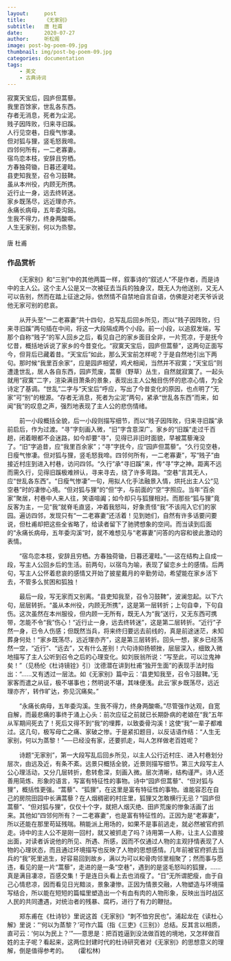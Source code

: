 ```yaml
---
layout:     post
title:      《无家别》
subtitle:   唐 杜甫
date:       2020-07-27
author:     听松阁
image: post-bg-poem-09.jpg
thumbnail: img/post-bg-poem-09.jpg
categories: documentation
tags:
    - 美文
    - 古典诗词
---
```


寂寞天宝后，园庐但蒿藜。<br>
我里百馀家，世乱各东西。<br>
存者无消息，死者为尘泥。<br>
贱子因阵败，归来寻旧蹊。<br>
人行见空巷，日瘦气惨凄。<br>
但对狐与狸，竖毛怒我啼。<br>
四邻何所有，一二老寡妻。<br>
宿鸟恋本枝，安辞且穷栖。<br>
方春独荷锄，日暮还灌畦。<br>
县吏知我至，召令习鼓鞞。<br>
虽从本州役，内顾无所携。<br>
近行止一身，远去终转迷。<br>
家乡既荡尽，远近理亦齐。<br>
永痛长病母，五年委沟谿。<br>
生我不得力，终身两酸嘶。<br>
人生无家别，何以为烝黎。<br>
<br>
唐 杜甫


### 作品赏析
　　《无家别》和“三别”中的其他两篇一样，叙事诗的“叙述人”不是作者，而是诗中的主人公。这个主人公是又一次被征去当兵的独身汉，既无人为他送别，又无人可以告别，然而在踏上征途之际，依然情不自禁地自言自语，仿佛是对老天爷诉说他无家可别的悲哀。
  
　　从开头至“一二老寡妻”共十四句，总写乱后回乡所见，而以“贱子因阵败，归来寻旧蹊”两句插在中间，将这一大段隔成两个小段。前一小段，以追叙发端，写那个自称“贱子”的军人回乡之后，看见自己的家乡面目全非，一片荒凉，于是抚今忆昔，概括地诉说了家乡的今昔变化。“寂寞天宝后，园庐但蒿藜”，这两句正面写今，但背后已藏着昔。“天宝后”如此，那么天宝前怎样呢？于是自然地引出下两句。那时候“我里百余家”，应是园庐相望，鸡犬相闻，当然并不寂寞；“天宝后”则遭逢世乱，居人各自东西，园庐荒废，蒿藜（野草）丛生，自然就寂寞了。一起头就用“寂寞”二字，渲染满目萧条的景象，表现出主人公触目伤怀的悲凉心情，为全诗定了基调。“世乱”二字与“天宝后”呼应，写出了今昔变化的原因，也点明了“无家”可“别”的根源。“存者无消息，死者为尘泥”两句，紧承“世乱各东西”而来，如闻“我”的叹息之声，强烈地表现了主人公的悲伤情绪。
  
　　前一小段概括全貌，后一小段则描写细节，而以“贱子因阵败，归来寻旧蹊”承前启后，作为过渡。“寻”字刻画入微，“旧”字含意深广。家乡的“旧蹊”走过千百趟，闭着眼都不会迷路，如今却要“寻”，见得已非旧时面貌，早被蒿藜淹没了。“旧”字追昔，应“我里百余家”；“寻”字抚今，应“园庐但蒿藜”。“久行见空巷，日瘦气惨凄。但对狐与狸，竖毛怒我啼。四邻何所有，一二老寡妻”，写“贱子”由接近村庄到进入村巷，访问四邻。“久行”承“寻旧蹊”来，传“寻”字之神。距离不远而需久行，见得旧蹊极难辨认，寻来寻去，绕了许多弯路。“空巷”言其无人，应“世乱各东西”。“日瘦气惨凄”一句，用拟人化手法融景入情，烘托出主人公“见空巷”时的凄惨心境。“但对狐与狸”的“但”字，与前面的“空”字照应。当年“百余家”聚居，村巷中人来人往，笑语喧阗；如今却只与狐狸相对。而那些“狐与狸”竟反客为主，一见“我”就脊毛直竖，冲着我怒叫，好象责怪“我”不该闯入它们的家园。遍访四邻，发现只有“一二老寡妻”还活着！见到她们，自然有许多话要问要说，但杜甫却把这些全省略了，给读者留下了驰骋想象的空间。而当读到后面的“永痛长病母，五年委沟溪”时，就不难想见与“老寡妻”问答的内容和彼此激动的表情。
  
　　“宿鸟恋本枝，安辞且穷栖。方春独荷锄，日暮还灌畦。”──这在结构上自成一段，写主人公回乡后的生活。前两句，以宿鸟为喻，表现了留恋乡土的感情。后两句，写主人公怀着悲哀的感情又开始了披星戴月的辛勤劳动，希望能在家乡活下去，不管多么贫困和狐独！
  
　　最后一段，写无家而又别离。“县吏知我至，召令习鼓鞞”，波澜忽起。以下六句，层层转折。“虽从本州役，内顾无所携”，这是第一层转折；上句自幸，下句自伤。这次虽然在本州服役，但内顾一无所有，既无人为“我”送行，又无东西可携带，怎能不令“我”伤心！“近行止一身，远去终转迷”，这是第二层转折。“近行”孑然一身，已令人伤感；但既然当兵，将来终归要远去前线的，真是前途迷茫，未知葬身何处！“家乡既荡尽，远近理亦齐”，这是第三层转折。回头一想，家乡已经荡然一空，“近行”、“远去”，又有什么差别！六句诗抑扬顿挫，层层深入，细致入微地描写了主人公听到召令之后的心理变化。如刘辰翁所说：“写至此，可以泣鬼神矣！”（见杨伦《杜诗镜铨》引）沈德潜在讲到杜甫“独开生面”的表现手法时指出：“……又有透过一层法。如《无家别》篇中云：‘县吏知我至，召令习鼓鞞。’无家客而遣之从征，极不堪事也；然明说不堪，其味便浅。此云‘家乡既荡尽，远近理亦齐’，转作旷达，弥见沉痛矣。”
  
　　“永痛长病母，五年委沟溪。生我不得力，终身两酸嘶。”尽管强作达观，自宽自解，而最悲痛的事终于涌上心头：前次应征之前就已长期卧病的老娘在“我”五年从军期间死去了！死后又得不到“我”的埋葬，以致委骨沟溪！这使“我”一辈子都难过。这几句，极写母亡之痛、家破之惨。于是紧扣题目，以反诘语作结：“人生无家别，何以为蒸黎！”──已经没有家，还要抓走，叫人怎样做老百姓呢？
  
　　诗题“无家别”，第一大段写乱后回乡所见，以主人公行近村庄、进入村巷划分层次，由远及近，有条不紊。远景只概括全貌，近景则描写细节。第三大段写主人公心理活动，又分几层转折，愈转愈深，刻画入微。层次清晰，结构谨严。诗人还善用简炼、形象的语言，写富有特征性的事物。诗中“园庐但蒿藜”、“但对狐与狸”，概括性更强。“蒿藜”、“狐狸”，在这里是富有特征性的事物。谁能容忍在自己的房院田园中长满蒿藜？在人烟稠密的村庄里，狐狸又怎敢横行无忌？“园庐但蒿藜”、“但对狐与狸”，仅仅十个字，就把人烟灭绝、田庐荒废的惨象活画了出来。其他如“四邻何所有？一二老寡妻”，也是富有特征性的。正因为是“老寡妻”，所以还能在那里苟延残喘。稍能派上用场的，如果不是事前逃走，就必然被官府抓走。诗中的主人公不是刚一回村，就又被抓走了吗？诗用第一人称，让主人公直接出面，对读者诉说他的所见、所遇、所感，因而不仅通过人物的主观抒情表现了人物的心理状态，而且通过环境描写也反映了人物的思想感情。几年前被官府抓去当兵的“我”死里逃生，好容易回到故乡，满以为可以和骨肉邻里相聚了；然而事与愿违，看见的是一片“蒿藜”，走进的是一条“空巷”，遇到的是竖毛怒叫的狐狸，……真是满目凄凉，百感交集！于是连日头看上去也消瘦了。“日”无所谓肥瘦，由于自己心情悲凉，因而看见日光黯淡，景象凄惨。正因为情景交融，人物塑造与环境描写结合，所以能在短短的篇幅里塑造出一个有血有肉的人物形象，反映出当时战区人民的共同遭遇，对统治者的残暴、腐朽，进行了有力的鞭挞。
  
　　郑东甫在《杜诗钞》里说这首《无家别》“刺不恤穷民也”。浦起龙在《读杜心解》里说：“‘何以为蒸黎？’可作六篇（指《三吏》《三别》）总结。反其言以相质，直可云：‘何以为民上？’”──意思是：把百姓逼到没法做百姓的境地，又怎样做百姓的主子呢？看起来，这两位封建时代的杜诗研究者对《无家别》的思想意义的理解，倒是值得参考的。　　
(霍松林)
